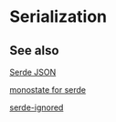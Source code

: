 # Serialization

## See also

[Serde JSON][serde-json]

[monostate for serde][monostate]

[serde-ignored][serde-ignored]

[monostate]: https://github.com/dtolnay/monostate
[serde-ignored]: https://github.com/dtolnay/serde-ignored
[serde-json]: https://lib.rs/crates/serde_json
